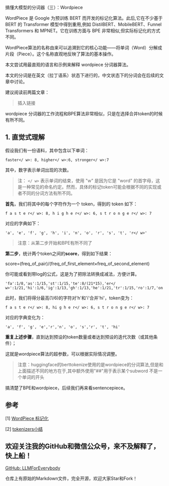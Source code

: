 搞懂大模型的分词器（三）：Wordpiece


WordPiece 是 Google 为预训练 BERT 而开发的标记化算法。此后,它在不少基于 BERT 的 Transformer 模型中得到重用,例如 DistilBERT、MobileBERT、Funnel Transformers 和 MPNET。它在训练方面与 BPE 非常相似,但实际标记化的方式不同。

WordPiece算法的名称由来可以追溯到它的核心功能——将单词（Word）分解成片段（Piece）。这个名称直观地反映了算法的基本操作。

本文尝试用最直观的语言和示例来解释 wordpiece 分词器算法。

本文的分词是在英文（拉丁语系）状态下进行的，中文状态下的分词会在后续的文章中讨论。

建议阅读前两篇文章：

> 插入链接

wordpiece 分词器的工作流程和BPE算法非常相似，只是在选择合并token的时候有所不同。

## 1. 直觉式理解

假设我们有一份语料，其中包含以下单词：

```plaintext
faster</ w>: 8, higher</ w>:6, stronger</ w>:7
```
其中，数字表示单词出现的次数。

>注： `</ w>` 表示单词的结束，使用 "w" 是因为它是 "word" 的首字母，这是一种常见的命名约定。然而，具体的标记token可能会根据不同的实现或者不同的分词方法有所不同。

**首先**，我们将其中的每个字符作为一个 token，得到的 token 如下：
```plaintext
f a s t e r</ w>: 8, h i g h e r</ w>: 6, s t r o n g e r</ w>: 7
```

对应的字典如下：
```plaintext
'a', 'e', 'f', 'g', 'h', 'i', 'n', 'o', 'r', 's', 't', 'r</ w>'
```

> 注意：从第二步开始和BPE有所不同了

**第二步**，统计两个token之间的**score**，得到如下结果：

score=(freq_of_pair)/(freq_of_first_element×freq_of_second_element)

你可能或看到带log的公式，这是为了把除法转换成减法，方便计算。

```plaintext
'fa':1/8,'as':1/15,'st':1/15,'te':8/(21*15),'er</ w>':1/21,'hi':1/6,'ig':1/13,'gh':1/13,'he':1/21,'tr':1/15,'ro':1/7,'on':1/7,'ng':1/13,'ge':7/(13*21)
```

此时，我们将得分最高(1/6)的字符对'h'和'i'合并'hi'，token变为：

```plaintext
f a s t e r</ w>: 8, hi g h e r</ w>: 6, s t r o n g e r</ w>: 7
```
对应的字典变化为：
```plaintext
'a', 'f', 'g', 'e','r','n', 'o', 's','r', 't', 'hi'
```

**重复上述步骤**，直到达到预设的token数量或者达到预设的迭代次数（或其他条件）；

这就是wordpiece算法的超参数，可以根据实际情况调整。

> 注意：huggingface的berttokenize使用的是wordpiece的分词算法,但是和上面描述不同的地方在于,其中额外使用"##"用于表示某个subword 不是一个单词的开头

搞清楚了BPE和wordpiece，后续我们再来看sentencepiece。

## 参考

[1] [WordPiece 标记化](https://huggingface.co/learn/nlp-course/zh-CN/chapter6/6?fw=pt)

[2] [tokenizers小结](https://zhuanlan.zhihu.com/p/360290118)

## 欢迎关注我的GitHub和微信公众号，来不及解释了，快上船！

[GitHub: LLMForEverybody](https://github.com/luhengshiwo/LLMForEverybody)

仓库上有原始的Markdown文件，完全开源，欢迎大家Star和Fork！
